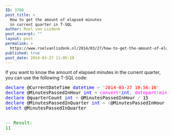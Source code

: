 ```yaml
---
ID: 3708
post_title: >
  How to get the amount of elapsed minutes
  in current quarter in T-SQL
author: Roel van Lisdonk
post_excerpt: ""
layout: post
permalink: >
  https://www.roelvanlisdonk.nl/2014/03/27/how-to-get-the-amount-of-elapsed-minutes-in-current-quarter-in-t-sql/
published: true
post_date: 2014-03-27 11:05:19
---
```

<p>If you want to know the amount of elapsed minutes in the current quarter, you can use the following T-SQL code:</p>  <pre class="code"><span style="background: white; color: blue">declare </span><span style="background: white; color: black">@CurrentDateTime </span><span style="background: white; color: blue">datetime </span><span style="background: white; color: gray">= </span><span style="background: white; color: red">'2014-03-27 10:56:10'
</span><span style="background: white; color: blue">declare </span><span style="background: white; color: black">@MinutesPassedInHour </span><span style="background: white; color: blue">int </span><span style="background: white; color: gray">= </span><span style="background: white; color: magenta">convert</span><span style="background: white; color: gray">(</span><span style="background: white; color: blue">int</span><span style="background: white; color: gray">, </span><span style="background: white; color: magenta">datepart</span><span style="background: white; color: gray">(</span><span style="background: white; color: magenta">minute</span><span style="background: white; color: gray">, </span><span style="background: white; color: black">@CurrentDateTime</span><span style="background: white; color: gray">))
</span><span style="background: white; color: blue">declare </span><span style="background: white; color: black">@quarterCount </span><span style="background: white; color: blue">int </span><span style="background: white; color: gray">= </span><span style="background: white; color: black">@MinutesPassedInHour </span><span style="background: white; color: gray">/ </span><span style="background: white; color: black">15
</span><span style="background: white; color: blue">declare </span><span style="background: white; color: black">@MinutesPassedInQuarter </span><span style="background: white; color: blue">int </span><span style="background: white; color: gray">= (</span><span style="background: white; color: black">@MinutesPassedInHour </span><span style="background: white; color: gray">- (</span><span style="background: white; color: black">@quarterCount </span><span style="background: white; color: gray">* </span><span style="background: white; color: black">15</span><span style="background: white; color: gray">))
</span><span style="background: white; color: blue">select </span><span style="background: white; color: black">@MinutesPassedInQuarter

</span><span style="background: white; color: green">-- Result: 11</span></pre>